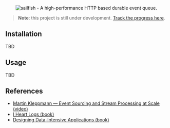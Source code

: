 <p align="center">
  <img alt="sailfish - A high-performance HTTP based durable event queue." src="https://user-images.githubusercontent.com/15202776/225713854-f3419043-53a3-4602-86c1-228e9e95f789.png">
</p>


> **Note**: this project is still under development. [Track the progress here](https://github.com/users/codewithkyle/projects/2/views/1).

## Installation

TBD

## Usage

TBD

## References

-   [Martin Kleppmann — Event Sourcing and Stream Processing at Scale (video)](https://www.youtube.com/watch?v=avi-TZI9t2I)
-   [I Heart Logs (book)](https://www.oreilly.com/library/view/i-heart-logs/9781491909379/)
-   [Designing Data-Intensive Applications (book)](https://www.oreilly.com/library/view/designing-data-intensive-applications/9781491903063/)
